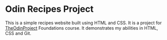 # Odin Recipes Project

This is a simple recipes website built using HTML and CSS. It is a project for [TheOdinProject](https://theodinproject.com) Foundations course. It demonstrates my abilities in HTML, CSS and Git.
